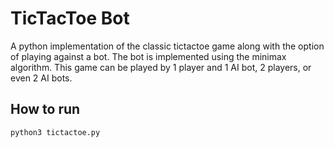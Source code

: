 # TicTacToe Bot
A python implementation of the classic tictactoe game along with the option of playing against a bot. The bot is implemented using the minimax algorithm. This game can be played by 1 player and 1 AI bot, 2 players, or even 2 AI bots.

## How to run
```bash
python3 tictactoe.py
```